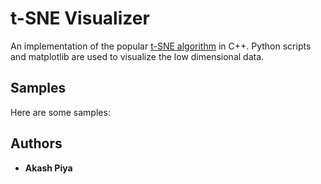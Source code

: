 # t-SNE Visualizer

An implementation of the popular [t-SNE algorithm](https://www.jmlr.org/papers/volume9/vandermaaten08a/vandermaaten08a.pdf) in C++. Python scripts and matplotlib are used to visualize the low dimensional data.

## Samples
Here are some samples:


## Authors

  - **Akash Piya**
